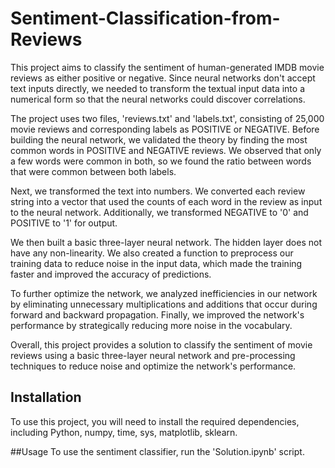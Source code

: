 # Sentiment-Classification-from-Reviews
This project aims to classify the sentiment of human-generated IMDB movie reviews as either positive or negative. Since neural networks don't accept text inputs directly, we needed to transform the textual input data into a numerical form so that the neural networks could discover correlations.

The project uses two files, 'reviews.txt' and 'labels.txt', consisting of 25,000 movie reviews and corresponding labels as POSITIVE or NEGATIVE. Before building the neural network, we validated the theory by finding the most common words in POSITIVE and NEGATIVE reviews. We observed that only a few words were common in both, so we found the ratio between words that were common between both labels.

Next, we transformed the text into numbers. We converted each review string into a vector that used the counts of each word in the review as input to the neural network. Additionally, we transformed NEGATIVE to '0' and POSITIVE to '1' for output.

We then built a basic three-layer neural network. The hidden layer does not have any non-linearity. We also created a function to preprocess our training data to reduce noise in the input data, which made the training faster and improved the accuracy of predictions.

To further optimize the network, we analyzed inefficiencies in our network by eliminating unnecessary multiplications and additions that occur during forward and backward propagation. Finally, we improved the network's performance by strategically reducing more noise in the vocabulary.

Overall, this project provides a solution to classify the sentiment of movie reviews using a basic three-layer neural network and pre-processing techniques to reduce noise and optimize the network's performance.

## Installation
To use this project, you will need to install the required dependencies, including Python, numpy, time, sys, matplotlib, sklearn.

##Usage
To use the sentiment classifier, run the 'Solution.ipynb' script.
